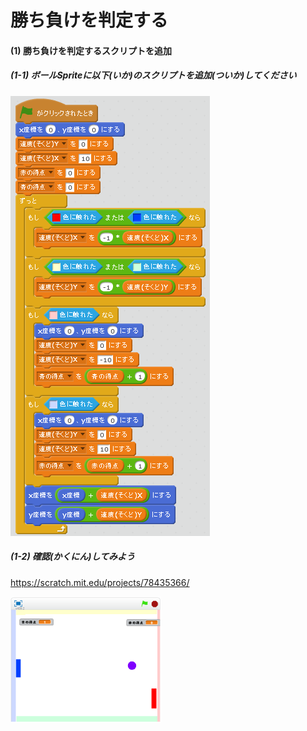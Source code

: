 # 勝ち負けを判定する


#### (1) 勝ち負けを判定するスクリプトを追加
##### (1-1) ボールSpriteに以下(いか)のスクリプトを追加(ついか)してください

![](ball_script_004b.png)

##### (1-2) 確認(かくにん)してみよう
https://scratch.mit.edu/projects/78435366/

![](score_scratch_001a.png)
